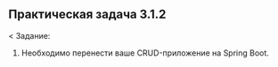 ## Практическая задача 3.1.2
< Задание:
1. Необходимо перенести ваше CRUD-приложение на Spring Boot.